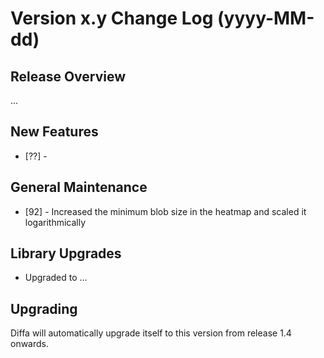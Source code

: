 # Version x.y Change Log (yyyy-MM-dd)

## Release Overview

...

## New Features

* [??] -

## General Maintenance

* [92] - Increased the minimum blob size in the heatmap and scaled it logarithmically

## Library Upgrades

* Upgraded to ...

## Upgrading

Diffa will automatically upgrade itself to this version from release 1.4 onwards.